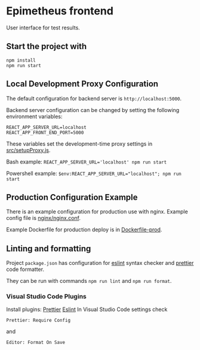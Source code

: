 # Epimetheus frontend

User interface for test results.

## Start the project with

```
npm install
npm run start
```

## Local Development Proxy Configuration

The default configuration for backend server is `http://localhost:5000`.

Backend server configuration can be changed by setting the following environment variables:
```
REACT_APP_SERVER_URL=localhost
REACT_APP_FRONT_END_PORT=5000
```

These variables set the development-time proxy settings in [src/setupProxy.js](src/setupProxy.js).

Bash example: `REACT_APP_SERVER_URL='localhost' npm run start`

Powershell example: `$env:REACT_APP_SERVER_URL="localhost"; npm run start`

## Production Configuration Example

There is an example configuration for production use with nginx. Example config file is [nginx/nginx.conf](nginx/nginx.conf).

Example Dockerfile for production deploy is in [Dockerfile-prod](Dockerfile-prod).

## Linting and formatting

Project `package.json` has configuration for [eslint](https://eslint.org/)
syntax checker and [prettier](https://prettier.io/) code formatter.

They can be run with commands `npm run lint` and `npm run format`.

### Visual Studio Code Plugins

Install plugins:
[Prettier](https://marketplace.visualstudio.com/items?itemName=dbaeumer.vscode-eslint)
[Eslint](https://marketplace.visualstudio.com/items?itemName=esbenp.prettier-vscode)
In Visual Studio Code settings check
```
Prettier: Require Config
```
and

```
Editor: Format On Save
```
